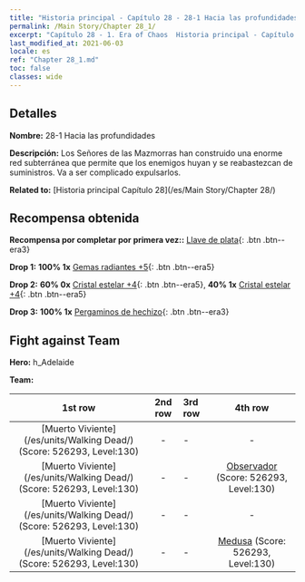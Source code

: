```yaml
---
title: "Historia principal - Capítulo 28 - 28-1 Hacia las profundidades"
permalink: /Main Story/Chapter 28_1/
excerpt: "Capítulo 28 - 1. Era of Chaos  Historia principal - Capítulo 28_1. 28-1 Hacia las profundidades"
last_modified_at: 2021-06-03
locale: es
ref: "Chapter 28_1.md"
toc: false
classes: wide
---
```


## Detalles

 **Nombre:** 28-1 Hacia las profundidades

 **Descripción:** Los Señores de las Mazmorras han construido una enorme red subterránea que permite que los enemigos huyan y se reabastezcan de suministros. Va a ser complicado expulsarlos.

 **Related to:** [Historia principal Capítulo 28](/es/Main Story/Chapter 28/)

## Recompensa obtenida

 **Recompensa por completar por primera vez::** [Llave de plata](/ItemsES/con_693/){: .btn .btn--era3}

 **Drop 1:** **100% 1x** [Gemas radiantes +5](/ItemsES/mat_100/){: .btn .btn--era5}

 **Drop 2:** **60% 0x** [Cristal estelar +4](/ItemsES/mat_94/){: .btn .btn--era5}, **40% 1x** [Cristal estelar +4](/ItemsES/mat_94/){: .btn .btn--era5}

 **Drop 3:** **100% 1x** [Pergaminos de hechizo](/ItemsES/con_694/){: .btn .btn--era3}


## Fight against Team
 **Hero:** h_Adelaide

 **Team:**


  | 1st row | 2nd row | 3rd row | 4th row |
  |:----:|:----:|:----|:----:|
  | [Muerto Viviente](/es/units/Walking Dead/) (Score: 526293, Level:130)  | - | - | - |
  | [Muerto Viviente](/es/units/Walking Dead/) (Score: 526293, Level:130)  | - | - | [Observador](/es/units/Beholder/) (Score: 526293, Level:130)  |
  | [Muerto Viviente](/es/units/Walking Dead/) (Score: 526293, Level:130)  | - | - | - |
  | [Muerto Viviente](/es/units/Walking Dead/) (Score: 526293, Level:130)  | - | - | [Medusa](/es/units/Medusa/) (Score: 526293, Level:130)  |


